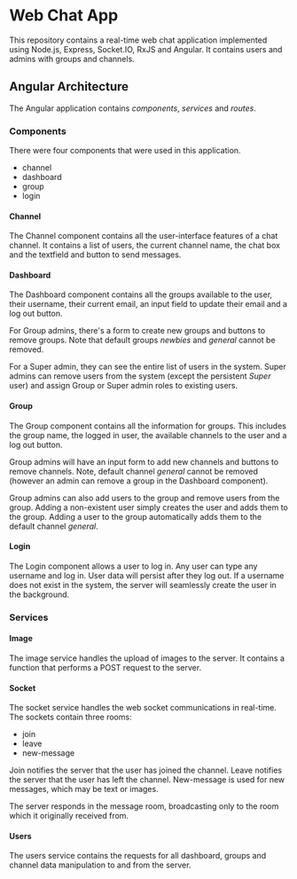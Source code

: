 # Web Chat App
This repository contains a real-time web chat application implemented using Node.js, Express, Socket.IO, RxJS and Angular. It contains users and admins with groups and channels.
## Angular Architecture
The Angular application contains _components_, _services_ and _routes_.

### Components
There were four components that were used in this application. 
- channel
- dashboard
- group
- login

#### Channel
The Channel component contains all the user-interface features of a chat channel. It contains a list of users, the current channel name, the chat box and the textfield and button to send messages. 

#### Dashboard
The Dashboard component contains all the groups available to the user, their username, their current email, an input field to update their email and a log out button. 

For Group admins, there's a form to create new groups and buttons to remove groups. Note that default groups _newbies_ and _general_ cannot be removed. 

For a Super admin, they can see the entire list of users in the system. Super admins can remove users from the system (except the persistent _Super_ user) and assign Group or Super admin roles to existing users. 

#### Group
The Group component contains all the information for groups. This includes the group name, the logged in user, the available channels to the user and a log out button. 

Group admins will have an input form to add new channels and buttons to remove channels. Note, default channel _general_ cannot be removed (however an admin can remove a group in the Dashboard component).

Group admins can also add users to the group and remove users from the group. Adding a non-existent user simply creates the user and adds them to the group. Adding a user to the group automatically adds them to the default channel _general_. 

#### Login
The Login component allows a user to log in. Any user can type any username and log in. User data will persist after they log out. If a username does not exist in the system, the server will seamlessly create the user in the background. 

### Services
#### Image
The image service handles the upload of images to the server. It contains a function that performs a POST request to the server. 

#### Socket
The socket service handles the web socket communications in real-time. The sockets contain three rooms:
* join
* leave
* new-message

Join notifies the server that the user has joined the channel. Leave notifies the server that the user has left the channel. New-message is used for new messages, which may be text or images. 

The server responds in the message room, broadcasting only to the room which it originally received from. 

#### Users
The users service contains the requests for all dashboard, groups and channel data manipulation to and from the server. 
